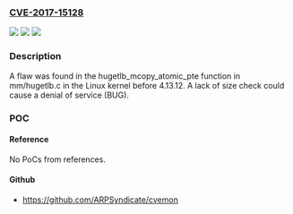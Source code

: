 ### [CVE-2017-15128](https://cve.mitre.org/cgi-bin/cvename.cgi?name=CVE-2017-15128)
![](https://img.shields.io/static/v1?label=Product&message=Linux%20kernel%20before%204.13.12&color=blue)
![](https://img.shields.io/static/v1?label=Version&message=n%2Fa&color=blue)
![](https://img.shields.io/static/v1?label=Vulnerability&message=CWE-119&color=brighgreen)

### Description

A flaw was found in the hugetlb_mcopy_atomic_pte function in mm/hugetlb.c in the Linux kernel before 4.13.12. A lack of size check could cause a denial of service (BUG).

### POC

#### Reference
No PoCs from references.

#### Github
- https://github.com/ARPSyndicate/cvemon

